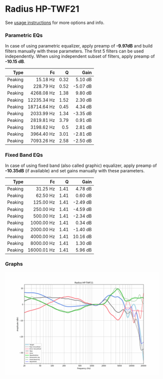 # Radius HP-TWF21
See [usage instructions](https://github.com/jaakkopasanen/AutoEq#usage) for more options and info.

### Parametric EQs
In case of using parametric equalizer, apply preamp of **-9.97dB** and build filters manually
with these parameters. The first 5 filters can be used independently.
When using independent subset of filters, apply preamp of **-10.15 dB**.

| Type    | Fc          |    Q | Gain     |
|--------:|------------:|-----:|---------:|
| Peaking | 15.18 Hz    | 0.32 | 5.10 dB  |
| Peaking | 228.79 Hz   | 0.52 | -5.07 dB |
| Peaking | 4268.08 Hz  | 1.38 | 9.80 dB  |
| Peaking | 12235.34 Hz | 1.52 | 2.30 dB  |
| Peaking | 18714.64 Hz | 0.45 | 4.34 dB  |
| Peaking | 2033.99 Hz  | 1.34 | -3.35 dB |
| Peaking | 2819.81 Hz  | 3.79 | 0.91 dB  |
| Peaking | 3198.62 Hz  | 0.5  | 2.81 dB  |
| Peaking | 3964.40 Hz  | 3.01 | -2.81 dB |
| Peaking | 7093.26 Hz  | 2.58 | -2.50 dB |

### Fixed Band EQs
In case of using fixed band (also called graphic) equalizer, apply preamp of **-10.35dB**
(if available) and set gains manually with these parameters.

| Type    | Fc          |    Q | Gain     |
|--------:|------------:|-----:|---------:|
| Peaking | 31.25 Hz    | 1.41 | 4.78 dB  |
| Peaking | 62.50 Hz    | 1.41 | 0.60 dB  |
| Peaking | 125.00 Hz   | 1.41 | -2.49 dB |
| Peaking | 250.00 Hz   | 1.41 | -4.59 dB |
| Peaking | 500.00 Hz   | 1.41 | -2.34 dB |
| Peaking | 1000.00 Hz  | 1.41 | 0.34 dB  |
| Peaking | 2000.00 Hz  | 1.41 | -1.40 dB |
| Peaking | 4000.00 Hz  | 1.41 | 10.16 dB |
| Peaking | 8000.00 Hz  | 1.41 | 1.30 dB  |
| Peaking | 16000.01 Hz | 1.41 | 5.96 dB  |

### Graphs
![](./Radius%20HP-TWF21.png)